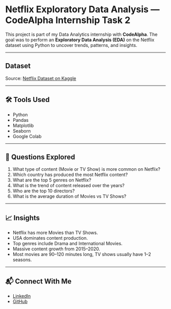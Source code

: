 # Netflix Exploratory Data Analysis — CodeAlpha Internship Task 2

This project is part of my Data Analytics internship with **CodeAlpha**. The goal was to perform an **Exploratory Data Analysis (EDA)** on the Netflix dataset using Python to uncover trends, patterns, and insights.

---

## Dataset
Source: [Netflix Dataset on Kaggle](https://www.kaggle.com/datasets/shivamb/netflix-shows)

---

## 🛠 Tools Used
- Python
- Pandas
- Matplotlib
- Seaborn
- Google Colab

---

## 📌 Questions Explored
1. What type of content (Movie or TV Show) is more common on Netflix?
2. Which country has produced the most Netflix content?
3. What are the top 5 genres on Netflix?
4. What is the trend of content released over the years?
5. Who are the top 10 directors?
6. What is the average duration of Movies vs TV Shows?

---

## 📈 Insights
- Netflix has more Movies than TV Shows.
- USA dominates content production.
- Top genres include Drama and International Movies.
- Massive content growth from 2015–2020.
- Most movies are 90–120 minutes long, TV shows usually have 1–2 seasons.

---

## 📬 Connect With Me
- [LinkedIn](https://shorturl.at/wiriO)  
- [GitHub](https://github.com/canvas2code)
